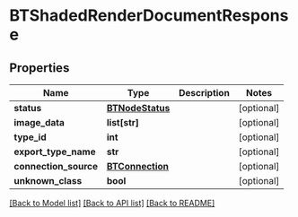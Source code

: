 # BTShadedRenderDocumentResponse

## Properties
Name | Type | Description | Notes
------------ | ------------- | ------------- | -------------
**status** | [**BTNodeStatus**](BTNodeStatus.md) |  | [optional] 
**image_data** | **list[str]** |  | [optional] 
**type_id** | **int** |  | [optional] 
**export_type_name** | **str** |  | [optional] 
**connection_source** | [**BTConnection**](BTConnection.md) |  | [optional] 
**unknown_class** | **bool** |  | [optional] 

[[Back to Model list]](../README.md#documentation-for-models) [[Back to API list]](../README.md#documentation-for-api-endpoints) [[Back to README]](../README.md)


